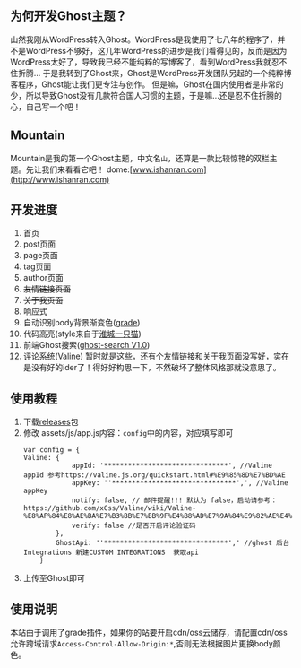 ## 为何开发Ghost主题？
山然我刚从WordPress转入Ghost。WordPress是我使用了七八年的程序了，并不是WordPress不够好，这几年WordPress的进步是我们看得见的，反而是因为WordPress太好了，导致我已经不能纯粹的写博客了，看到WordPress我就忍不住折腾...
于是我转到了Ghost来，Ghost是WordPress开发团队另起的一个纯粹博客程序，Ghost能让我们更专注与创作。
但是嘛，Ghost在国内使用者是非常的少，所以导致Ghost没有几款符合国人习惯的主题，于是嘛...还是忍不住折腾的心，自己写一个吧！

## Mountain
Mountain是我的第一个Ghost主题，中文名`山`，还算是一款比较惊艳的双栏主题。先让我们来看看它吧！
dome:[www.ishanran.com](http://www.ishanran.com)

## 开发进度
1. 首页
2. post页面
3. page页面
4. tag页面
5. author页面
6. ~~友情链接页面~~
7. ~~关于我页面~~
8. 响应式
9. 自动识别body背景渐变色([grade](https://github.com/benhowdle89/grade))
10. 代码高亮(style来自于[淮城一只猫](https://iiong.com/))
11. 前端Ghost搜索([ghost-search V1.0](https://github.com/HauntedThemes/ghost-search))
12. 评论系统([Valine](https://valine.js.org/))
暂时就是这些，还有个友情链接和关于我页面没写好，实在是没有好的ider了！得好好构思一下，不然破坏了整体风格那就没意思了。

## 使用教程
1. 下载[releases](https://github.com/Ysnv1997/Mountain/releases)包
2. 修改 assets/js/app.js内容：`config`中的内容，对应填写即可
    ```
    var config = {
    Valine: {
                appId: '*******************************', //Valine appId 参考https://valine.js.org/quickstart.html#%E9%85%8D%E7%BD%AE
                appKey: ''*******************************',', //Valine appKey
                notify: false, // 邮件提醒!!! 默认为 false，启动请参考：https://github.com/xCss/Valine/wiki/Valine-%E8%AF%84%E8%AE%BA%E7%B3%BB%E7%BB%9F%E4%B8%AD%E7%9A%84%E9%82%AE%E4%BB%B6%E6%8F%90%E9%86%92%E8%AE%BE%E7%BD%AE
                verify: false //是否开启评论验证码
            },
            GhostApi: ''*******************************',' //ghost 后台Integrations 新建CUSTOM INTEGRATIONS  获取api
        }
    ```
3. 上传至Ghost即可
## 使用说明
本站由于调用了grade插件，如果你的站要开启cdn/oss云储存，请配置cdn/oss允许跨域请求`Access-Control-Allow-Origin:*`,否则无法根据图片更换body颜色。